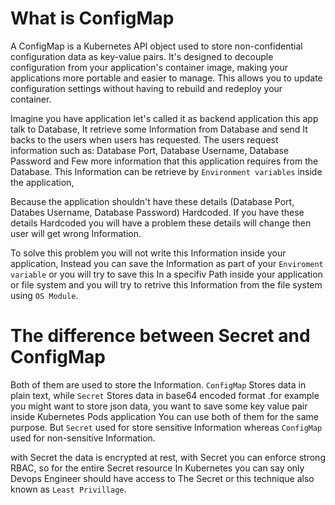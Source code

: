 # What is ConfigMap
A ConfigMap is a Kubernetes API object used to store non-confidential configuration data as key-value pairs. It's designed to decouple configuration from your application's container image, making your applications more portable and easier to manage. This allows you to update configuration settings without having to rebuild and redeploy your container.

Imagine you have application let's called it as backend application this app talk to Database, It retrieve some Information from Database and send It backs to the users when users has requested. The users request information such as: Database Port, Database Username, Database Password and Few more information that this application requires from the Database. This Information can be retrieve by ``Environment variables`` inside the application, 

Because the application shouldn't have these details (Database Port, Databes Username, Database Password) Hardcoded. If you have these details Hardcoded you will have a problem these details will change then user will get wrong Information.

To solve this problem you will not write this Information inside your application, Instead you can save the Information as part of your ``Enviroment variable`` or you will try to save this In a specifiv Path inside your application or file system and you will try to retrive this Information from the file system using ``OS Module``.

# The difference between Secret and ConfigMap
Both of them are used to store the Information. ``ConfigMap`` Stores data in plain text, while ``Secret`` Stores data in base64 encoded format .for example you might want to store json data, you want to save some key value pair inside Kubernetes Pods application You can use both of them for the same purpose. But ``Secret`` used for store sensitive Information whereas ``ConfigMap`` used for non-sensitive Information.

with Secret the data is encrypted at rest, with Secret you can enforce strong RBAC, so for the entire Secret resource In Kubernetes you can say only Devops Engineer should have access to The Secret or this technique also known as ``Least Privillage``. 

